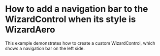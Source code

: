 # How to add a navigation bar to the WizardControl when its style is WizardAero


<p>This example demonstrates how to create a custom WizardControl, which shows a navigation bar on the left side.</p>

<br/>


